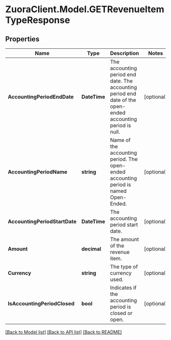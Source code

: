 # ZuoraClient.Model.GETRevenueItemTypeResponse

## Properties

Name | Type | Description | Notes
------------ | ------------- | ------------- | -------------
**AccountingPeriodEndDate** | **DateTime** | The accounting period end date. The accounting period end date of the open-ended accounting period is null.  | [optional] 
**AccountingPeriodName** | **string** | Name of the accounting period. The open-ended accounting period is named Open-Ended.   | [optional] 
**AccountingPeriodStartDate** | **DateTime** | The accounting period start date.  | [optional] 
**Amount** | **decimal** | The amount of the revenue item.  | [optional] 
**Currency** | **string** | The type of currency used.   | [optional] 
**IsAccountingPeriodClosed** | **bool** | Indicates if the accounting period is closed or open.   | [optional] 

[[Back to Model list]](../README.md#documentation-for-models) [[Back to API list]](../README.md#documentation-for-api-endpoints) [[Back to README]](../README.md)

